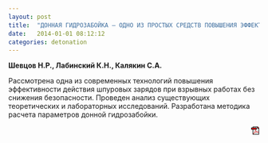 ```yaml
---
layout: post
title:  "ДОННАЯ ГИДРОЗАБОЙКА – ОДНО ИЗ ПРОСТЫХ СРЕДСТВ ПОВЫШЕНИЯ ЭФФЕКТИВНОСТИ ВЗРЫВНЫХ РАБОТ"
date:   2014-01-01 08:12:12
categories: detonation
---
```


<strong>Шевцов Н.Р., Лабинский К.Н., Калякин С.А.</strong>

Рассмотрена одна из современных технологий повышения эффективности действия
 шпуровых зарядов при взрывных работах без снижения безопасности. Проведен 
анализ существующих теоретических и лабораторных исследований. Разработана
методика расчета параметров донной гидрозабойки.
<p align="right">
<a href="http://www.blastcraft.net/files/articles/deton11.pdf" target="_blank"><img src="/img/pdf.gif"></a>
</p>
